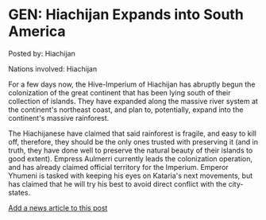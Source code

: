 # GEN: Hiachijan Expands into South America

Posted by: Hiachijan

Nations involved: Hiachijan

For a few days now, the Hive-Imperium of Hiachijan has abruptly begun the colonization of the great continent that has been lying south of their collection of islands. They have expanded along the massive river system at the continent's northeast coast, and plan to, potentially, expand into the continent's massive rainforest.

The Hiachijanese have claimed that said rainforest is fragile, and easy to kill off, therefore, they should be the only ones trusted with preserving it (and in truth, they have done well to preserve the natural beauty of their islands to good extent). Empress Aulmerri currently leads the colonization operation, and has already claimed official territory for the Imperium. Emperor Yhumeni is tasked with keeping his eyes on Kataria's next movements, but has claimed that he will try his best to avoid direct conflict with the city-states.

[Add a news article to this post](http://solborg.xyz/rp/admin.php?event=2016-10-17_hiachijan-expands-into-south-america-hiachijan)

